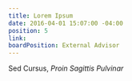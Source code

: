 ```yaml
---
title: Lorem Ipsum
date: 2016-04-01 15:07:00 -04:00
position: 5
link: 
boardPosition: External Advisor
---
```


Sed Cursus, *Proin Sagittis Pulvinar*
